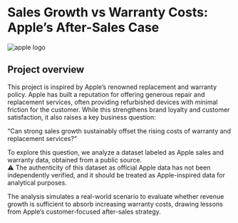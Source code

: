 # Sales Growth vs Warranty Costs: Apple’s After-Sales Case
![apple logo](https://github.com/jumooon/apple_sales_analysis/blob/main/Apple_Changsha_RetailTeamMembers_09012021_big.jpg.slideshow-xlarge_2x.jpg)
## Project overview

This project is inspired by Apple’s renowned replacement and warranty policy.
Apple has built a reputation for offering generous repair and replacement services, often providing refurbished devices with minimal friction for the customer. While this strengthens brand loyalty and customer satisfaction, it also raises a key business question:

“Can strong sales growth sustainably offset the rising costs of warranty and replacement services?”

To explore this question, we analyze a dataset labeled as Apple sales and warranty data, obtained from a public source.  
⚠️ The authenticity of this dataset as official Apple data has not been independently verified, and it should be treated as Apple-inspired data for analytical purposes.

The analysis simulates a real-world scenario to evaluate whether revenue growth is sufficient to absorb increasing warranty costs, drawing lessons from Apple’s customer-focused after-sales strategy.
